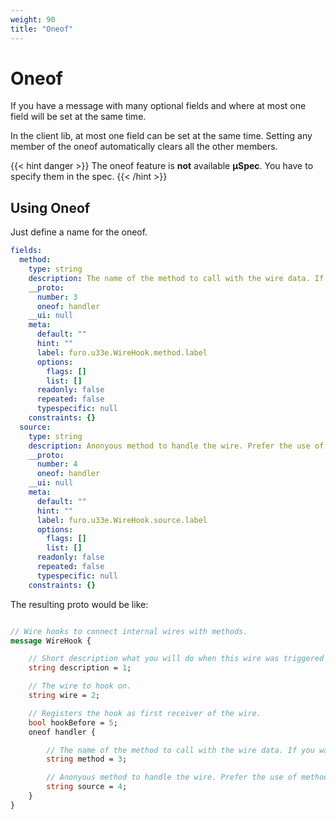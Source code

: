 ```yaml
---
weight: 90
title: "Oneof"
---
```

# Oneof
If you have a message with many optional fields and where at most one field will be set at the same time.


In the client lib, at most one field can be set at the same time. 
Setting any member of the oneof automatically clears all the other members. 


{{< hint danger >}}
The oneof feature is **not** available **µSpec**. You have to specify them in the spec. 
{{< /hint >}}


## Using Oneof
Just define a name for the oneof.

```yaml
fields:
  method:
    type: string
    description: The name of the method to call with the wire data. If you want add custom code use source instead of method. /oneof:handler/
    __proto:
      number: 3
      oneof: handler
    __ui: null
    meta:
      default: ""
      hint: ""
      label: furo.u33e.WireHook.method.label
      options:
        flags: []
        list: []
      readonly: false
      repeated: false
      typespecific: null
    constraints: {}
  source:
    type: string
    description: Anonyous method to handle the wire. Prefer the use of method. /oneof:handler/
    __proto:
      number: 4
      oneof: handler
    __ui: null
    meta:
      default: ""
      hint: ""
      label: furo.u33e.WireHook.source.label
      options:
        flags: []
        list: []
      readonly: false
      repeated: false
      typespecific: null
    constraints: {}

```

The resulting proto would be like:
```proto

// Wire hooks to connect internal wires with methods.
message WireHook {  

    // Short description what you will do when this wire was triggered
    string description = 1;

    // The wire to hook on.
    string wire = 2;

    // Registers the hook as first receiver of the wire.
    bool hookBefore = 5;
    oneof handler {

        // The name of the method to call with the wire data. If you want add custom code use source instead of method. /oneof:handler/
        string method = 3;

        // Anonyous method to handle the wire. Prefer the use of method. /oneof:handler/
        string source = 4;
    }
}
```